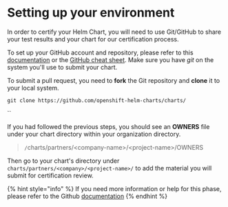 # Setting up your environment

In order to certify your Helm Chart, you will need to use Git/GitHub to share your test results and your chart for our certification process.

To set up your GitHub account and repository, please refer to this [documentation](https://git-scm.com/doc) or the [GitHub cheat sheet](https://training.github.com/downloads/github-git-cheat-sheet/). Make sure you have _git_ on the system you'll use to submit your chart.

To submit a pull request, you need to **fork** the Git repository and **clone** it to your local system.&#x20;

`git clone https://github.com/openshift-helm-charts/charts/`

``

If you had followed the previous steps, you should see an **OWNERS** file under your chart directory within your organization directory.

> `/`charts/partners/\<company-name>/\<project-name>/OWNERS

Then go to your chart's directory under `charts/partners/<company>/<project-name>/` to add the material you will submit for certification review.

{% hint style="info" %}
If you need more information or help for this phase, please refer to the Github [documentation](https://github.com/openshift-helm-charts/charts/blob/main/docs/README.md)
{% endhint %}
